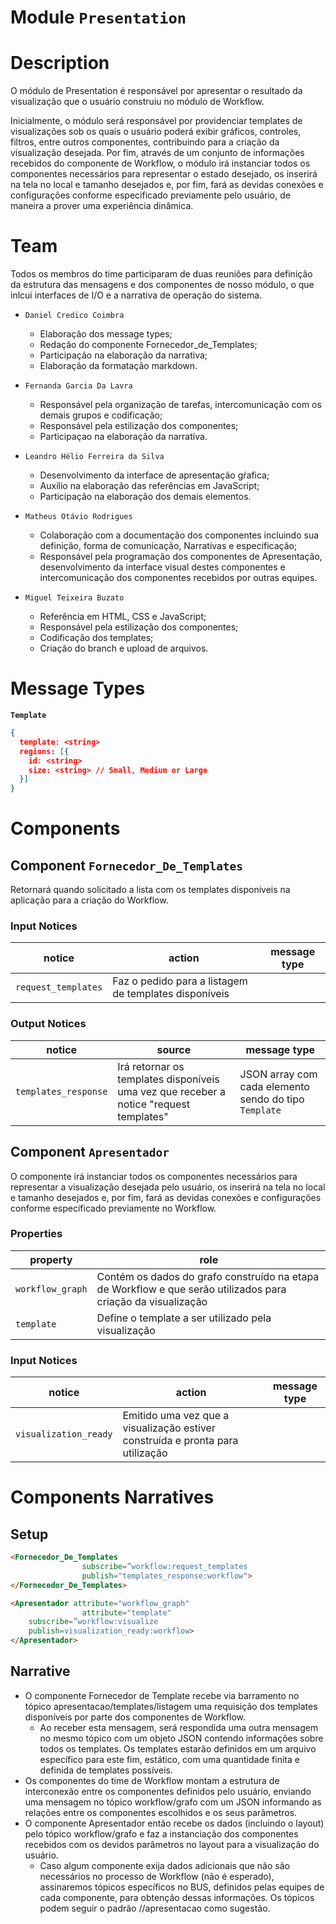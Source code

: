 # Module `Presentation`

# Description
O módulo de Presentation é responsável por apresentar o resultado da visualização que o usuário construiu no módulo de Workflow. 

Inicialmente, o módulo será responsável por providenciar templates de visualizações sob os quais o usuário poderá exibir gráficos, controles, filtros, entre outros componentes, contribuindo para a criação da visualização desejada. 
Por fim, através de um conjunto de informações recebidos do componente de Workflow, o módulo irá instanciar todos os componentes necessários para representar o estado desejado, os inserirá na tela no local e tamanho desejados e, por fim, fará as devidas conexões e configurações conforme especificado previamente pelo usuário, de maneira a prover uma experiência dinâmica.

# Team
Todos os membros do time participaram de duas reuniões para definição da estrutura das mensagens e dos componentes de nosso módulo, o que inlcui interfaces de I/O e a narrativa de operação do sistema.

* `Daniel Credico Coimbra`
	* Elaboração dos message types;
	* Redação do componente Fornecedor_de_Templates;
	* Participação na elaboração da narrativa;
	* Elaboração da formatação markdown.

* `Fernanda Garcia Da Lavra`
	* Responsável pela organização de tarefas, intercomunicação com os demais grupos e codificação;
	* Responsável pela estilização dos componentes;
	* Participaçao na elaboração da narrativa.

* `Leandro Hélio Ferreira da Silva`
	* Desenvolvimento da interface de apresentação gŕafica;
	* Auxílio na elaboração das referências em JavaScript;
	* Participação na elaboração dos demais elementos.

* `Matheus Otávio Rodrigues`
	* Colaboração com a documentação dos componentes incluindo sua definição, forma de comunicação, Narrativas e especificação;
	* Responsável pela programação dos componentes de Apresentação, desenvolvimento da interface visual destes componentes e intercomunicação dos componentes recebidos por outras equipes.

* `Miguel Teixeira Buzato`
	* Referência em HTML, CSS e JavaScript;
	* Responsável pela estilização dos componentes;
	* Codificação dos templates;
	* Criação do branch e upload de arquivos.

# Message Types
**`Template`**
~~~json
{
  template: <string>
  regions: [{
    id: <string>
    size: <string> // Small, Medium or Large
  }]
}
~~~

# Components

## Component `Fornecedor_De_Templates`

Retornará quando solicitado a lista com os templates disponíveis na aplicação para a criação do Workflow.

### Input Notices

notice    | action  | message type
----------| --------| ------------
`request_templates` | Faz o pedido para a listagem de templates disponíveis | 

### Output Notices

notice       | source  | message type
-------------| --------| ------------
`templates_response` | Irá retornar os templates disponíveis uma vez que receber a notice "request templates" | JSON array com cada elemento sendo do tipo `Template`

## Component `Apresentador`

O componente irá instanciar todos os componentes necessários para representar a visualização desejada pelo usuário, os inserirá na tela no local e tamanho desejados e, por fim, fará as devidas conexões e configurações conforme especificado previamente no Workflow.

### Properties

property | role
---------| --------
`workflow_graph` | Contém os dados do grafo construído na etapa de Workflow e que serão utilizados para criação da visualização
`template` | Define o template a ser utilizado pela visualização

### Input Notices

notice    | action  | message type
----------| --------| ------------
`visualization_ready` | Emitido uma vez que a visualização estiver construída e pronta para utilização | 

# Components Narratives

## Setup

~~~html
<Fornecedor_De_Templates 
                subscribe=”workflow:request_templates
                publish="templates_response:workflow">
</Fornecedor_De_Templates>

<Apresentador attribute="workflow_graph"
                attribute="template"
    subscribe=”workflow:visualize
    publish=visualization_ready:workflow>
</Apresentador>
~~~

## Narrative

* O componente Fornecedor de Template recebe via barramento no tópico apresentacao/templates/listagem uma requisição dos templates disponíveis por parte dos componentes de Workflow.
	* Ao receber esta mensagem, será respondida uma outra mensagem no mesmo tópico com um objeto JSON contendo informações sobre todos os templates. Os templates estarão definidos em um arquivo específico para este fim, estático, com uma quantidade finita e definida de templates possíveis.
* Os componentes do time de Workflow montam a estrutura de interconexão entre os componentes definidos pelo usuário, enviando uma mensagem no tópico workflow/grafo com um JSON informando as relações entre os componentes escolhidos e os seus parâmetros.
* O componente Apresentador então recebe os dados (incluindo o layout) pelo tópico workflow/grafo e faz a instanciação dos componentes recebidos com os devidos parâmetros no layout para a visualização do usuário.
  * Caso algum componente exija dados adicionais que não são necessários no processo de Workflow (não é esperado), assinaremos tópicos específicos no BUS, definidos pelas equipes de cada componente, para obtenção dessas informações. Os tópicos podem seguir o padrão <componente>/<subcomponente>/apresentacao como sugestão.
